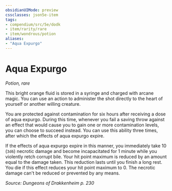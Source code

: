 ```yaml
---
obsidianUIMode: preview
cssclasses: json5e-item
tags:
- compendium/src/5e/dodk
- item/rarity/rare
- item/wondrous/potion
aliases: 
- "Aqua Expurgo"
---
```

# Aqua Expurgo
*Potion, rare*  


This bright orange fluid is stored in a syringe and charged with arcane magic. You can use an action to administer the shot directly to the heart of yourself or another willing creature.

You are protected against contamination for six hours after receiving a dose of aqua expurgo. During this time, whenever you fail a saving throw against an effect that would cause you to gain one or more contamination levels, you can choose to succeed instead. You can use this ability three times, after which the effects of aqua expurgo expire.

If the effects of aqua expurgo expire in this manner, you immediately take 10 (`3d6`) necrotic damage and become incapacitated for 1 minute while you violently retch corrupt bile. Your hit point maximum is reduced by an amount equal to the damage taken. This reduction lasts until you finish a long rest. You die if this effect reduces your hit point maximum to 0. The necrotic damage can't be reduced or prevented by any means.

*Source: Dungeons of Drakkenheim p. 230*